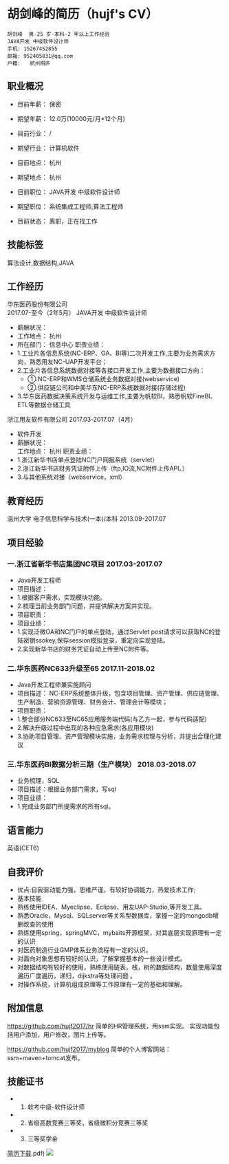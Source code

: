 胡剑峰的简历（hujf's CV）
======	
	胡剑峰  男·25 岁·本科·2 年以上工作经验
	JAVA开发 中级软件设计师
	手机:	15267452855	
	邮箱:	952405831@qq.com	
	户籍:   杭州桐庐	


## 职业概况
* 目前年薪：	保密			
* 期望年薪： 12.0万(10000元/月*12个月)<br>    

* 目前行业：	/			  
* 期望行业：	计算机软件<br>      

* 目前地点：	杭州			
* 期望地点：	杭州<br>  

* 目前职位：	JAVA开发 中级软件设计师      
* 期望职位：	系统集成工程师;算法工程师<br>  

* 目前状态：	离职，正在找工作<br>  		


## 技能标签
算法设计,数据结构,JAVA


## 工作经历

华东医药股份有限公司	
2017.07-至今（2年5月）
JAVA开发 中级软件设计师
* 薪酬状况：		
* 工作地点：	杭州
* 所在部门：	信息中心
职责业绩：	
* 1.工业片各信息系统(NC-ERP、OA、BI等)二次开发工作,主要为业务需求方向，熟悉用友NC-UAP开发平台；
* 2.工业片各信息系统数据对接等各接口开发工作,主要为数据接口方向：
  * ①.NC-ERP和WMS仓储系统业务数据对接(webservice)
  * ②.供应链公司和中美华东NC-ERP系统数据对接(存储过程)
* 3.华东医药数据决策系统开发与运维工作,主要为帆软BI，熟悉帆软FineBI、ETL等数据仓储工具
          

浙江用友软件有限公司	2017.03-2017.07（4月）
* 软件开发
* 薪酬状况：		
工作地点：	杭州
职责业绩：	
* 1.浙江新华书店单点登陆NC门户网报系统（servlet）
* 2.浙江新华书店财务凭证附件上传（ftp,IO流,NC附件上传API。）
* 3.与其他系统对接（webservice，xml）
          



## 教育经历
温州大学	电子信息科学与技术(一本)/本科	2013.09-2017.07

	
## 项目经验	
 ### 一.浙江省新华书店集团NC项目	2017.03-2017.07
 * Java开发工程师	
 * 项目描述：	
  * 1.根据客户需求，实现模块功能。
  * 2.梳理当前业务部门问题，并提供解决方案并实现。
 * 项目职责：	 
 * 项目业绩：	
  * 1.实现泛微OA和NC门户的单点登陆，通过Servlet post请求可以获取NC的登陆密钥ssokey,保存session模拟登录，重定向实现登陆。
  * 2.实现新华书店的财务凭证自动上传至NC附件等。
  
### 二.华东医药NC633升级至65	2017.11-2018.02
 * Java开发工程师兼实施顾问
 * 项目描述：	NC-ERP系统整体升级，包含项目管理、资产管理、供应链管理、生产制造、营销资源管理、财务会计、管理会计等模块；
 * 项目职责：	
  * 1.整合部分NC633至NC65应用服务端代码(与乙方一起，参与代码适配)
  * 2.解决升级过程中出现的各种应急需求(各应用模块)
  * 3.协助项目管理、资产管理模块实施，业务需求梳理与分析，并提出合理化建议 


 ### 三.华东医药BI数据分析三期（生产模块）	2018.03-2018.07
 * 业务梳理，SQL
 * 项目描述：根据业务部门需求，写sql 
 * 项目业绩：	
  * 1.完成业务部门所提需求的所有sql。

## 语言能力
英语(CET6)

## 自我评价
* 优点:自我驱动能力强，思维严谨，有较好协调能力，热爱技术工作;
* 基本技能
* 熟练使用IDEA、Myeclipse、Eclipse、用友UAP-Studio,等开发工具。
* 熟悉Oracle，Mysql、SQLserver等关系型数据库，掌握一定的mongodb增删改查的使用
* 熟练使用spring，springMVC，mybaits开源框架，对其底层实现原理有一定的认识
* 对医药制造行业GMP体系业务流程有一定的认识。
* 对面向对象思想有较好的认识，了解掌握基本的一些设计模式。
* 对数据结构有较好的使用，熟练使用链表，栈，树的数据结构，数量使用深度遍历广度遍历，递归，dijkstra等处理问题 。
* 对操作系统，计算机组成原理等工作原理有一定的基础和理解。


## 附加信息
https://github.com/hujf2017/hr 简单的HR管理系统，用ssm实现。
实现功能包括用户添加，用户修改，图片上传等。

https://github.com/hujf2017/myblog 简单的个人博客网站：ssm+maven+tomcat发布。


## 技能证书
* 1.	软考中级-软件设计师
* 2.	省级高数竞赛三等奖，省级微积分竞赛三等奖
* 3.    三等奖学金

[简历下载](https://raw.githubusercontent.com/hujf2017/myCV/master/%E8%83%A1%E5%89%91%E5%B3%B0%E7%9A%84%E7%AE%80%E5%8E%86%EF%BC%88%E5%8D%8E%E4%B8%9C%E5%8C%BB%E8%8D%AF%E8%82%A1%E4%BB%BD%E6%9C%89%E9%99%90%E5%85%AC%E5%8F%B8JAVA%E5%BC%80%E5%8F%91%20%E4%B8%AD%E7%BA%A7%E8%BD%AF%E4%BB%B6%E8%AE%BE%E8%AE%A1%E5%B8%88).pdf)
![](http://img01.sogoucdn.com/app/a/200678/14679627263104.gif)
